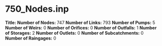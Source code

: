 # 750_Nodes.inp
**Title:** 
**Number of Nodes:** 747
**Number of Links:** 793
**Number of Pumps:** 5
**Number of Weirs:** 0
**Number of Orifices:** 0
**Number of Outfalls:** 1
**Number of Storages:** 2
**Number of Outlets:** 0
**Number of Subcatchments:** 0
**Number of Raingages:** 0
